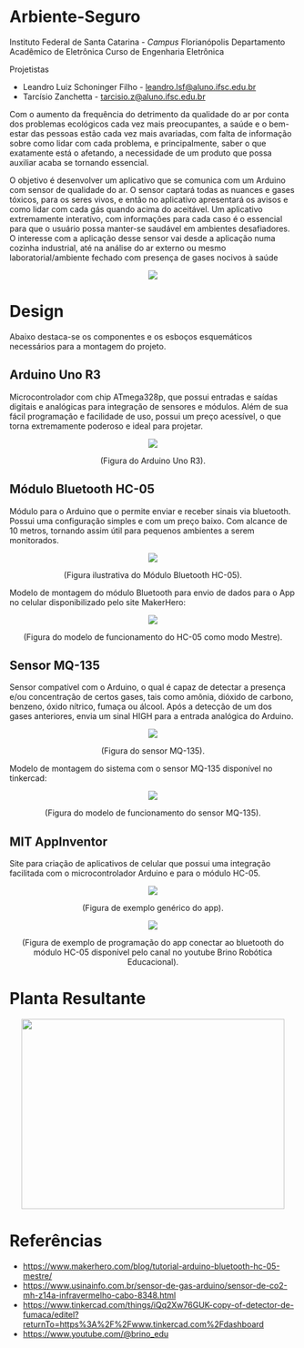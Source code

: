 # Arbiente-Seguro

Instituto Federal de Santa Catarina - *Campus* Florianópolis
Departamento Acadêmico de Eletrônica
Curso de Engenharia Eletrônica

Projetistas

* Leandro Luiz Schoninger Filho - <leandro.lsf@aluno.ifsc.edu.br>
* Tarcísio Zanchetta - <tarcisio.z@aluno.ifsc.edu.br>


Com o aumento da frequência do detrimento da qualidade do ar por
conta dos problemas ecológicos cada vez mais preocupantes, a saúde e o
bem-estar das pessoas estão cada vez mais avariadas, com falta de
informação sobre como lidar com cada problema, e principalmente, saber o que
exatamente está o afetando, a necessidade de um produto que possa auxiliar
acaba se tornando essencial.

O objetivo é desenvolver um aplicativo que se comunica com um Arduino
com sensor de qualidade do ar. O sensor captará todas as nuances e gases
tóxicos, para os seres vivos, e então no aplicativo apresentará os avisos e
como lidar com cada gás quando acima do aceitável. Um aplicativo
extremamente interativo, com informações para cada caso é o essencial para
que o usuário possa manter-se saudável em ambientes desafiadores.
O interesse com a aplicação desse sensor vai desde a aplicação numa
cozinha industrial, até na análise do ar externo ou mesmo laboratorial/ambiente
fechado com presença de gases nocivos à saúde


<p align="center">
  <img src="https://github.com/user-attachments/assets/f3a6f94a-fe15-46d0-91bb-25d809eb9a3f">
</p>


# Design

  Abaixo destaca-se os componentes e os esboços esquemáticos necessários para a montagem do projeto.

## Arduino Uno R3

  Microcontrolador com chip ATmega328p, que possui entradas e saídas digitais e analógicas para integração de sensores e módulos. Além de sua fácil programação e facilidade de uso, possui um preço acessível, o que torna extremamente poderoso e ideal para projetar.

<p align="center">
  <img src="https://github.com/user-attachments/assets/58e84fa7-da44-4f20-aa4a-aa0d4f614356">
</p>
<p align="center">(Figura do Arduino Uno R3).</p>


## Módulo Bluetooth HC-05

Módulo para o Arduino que o permite enviar e receber sinais via bluetooth. Possui uma configuração simples e com um preço baixo. Com alcance de 10 metros, tornando assim útil para pequenos ambientes a serem monitorados.

<p align="center">
  <img src="https://github.com/user-attachments/assets/e5673005-e40a-4f9e-9864-4adf0303e5ab">
</p>
<p align="center">(Figura ilustrativa do Módulo Bluetooth HC-05).</p>


Modelo de montagem do módulo Bluetooth para envio de dados para o App no celular disponibilizado pelo site MakerHero:

<p align="center">
  <img src="https://github.com/user-attachments/assets/4f73ba83-8e0a-4c6d-9243-ca6956771557">
</p>
<p align="center">(Figura do modelo de funcionamento do HC-05 como modo Mestre).</p>


## Sensor MQ-135

Sensor compatível com o Arduino, o qual é capaz de detectar a presença e/ou concentração de certos gases, tais como amônia, dióxido de carbono, benzeno, óxido nítrico, fumaça ou álcool. Após a detecção de um dos gases anteriores, envia um sinal HIGH para a entrada analógica do Arduino. 

<p align="center">
  <img src="https://github.com/user-attachments/assets/d1641f76-6be4-4ef6-9b02-4e36e0524786">
</p>
<p align="center">(Figura do sensor MQ-135).</p>


Modelo de montagem do sistema com o sensor MQ-135 disponível no tinkercad:

<p align="center">
  <img src="https://github.com/user-attachments/assets/c5d18167-9eb6-4c59-a30e-511d01eaeacb">
</p>
<p align="center">(Figura do modelo de funcionamento do sensor MQ-135).</p>


## MIT AppInventor

Site para criação de aplicativos de celular que possui uma integração facilitada com o microcontrolador Arduino e para o módulo HC-05.

<p align="center">
  <img src="https://github.com/user-attachments/assets/373f85d0-1953-4447-ada9-faf233437bab">
</p>
<p align="center">(Figura de exemplo genérico do app).</p>




<p align="center">
  <img src="https://github.com/user-attachments/assets/e01d0f1d-46af-472e-aed8-f8e7cb80e46e">
</p>
<p align="center">(Figura de exemplo de programação do app conectar ao bluetooth do módulo HC-05 disponível pelo canal no youtube Brino Robótica Educacional).</p>



# Planta Resultante

<p align="center">
  <img width=462 height=334 src="https://github.com/user-attachments/assets/b1e0c797-3024-4e38-9362-ce7e15af6e52">
</p>



# Referências
* https://www.makerhero.com/blog/tutorial-arduino-bluetooth-hc-05-mestre/
* https://www.usinainfo.com.br/sensor-de-gas-arduino/sensor-de-co2-mh-z14a-infravermelho-cabo-8348.html
* https://www.tinkercad.com/things/iQq2Xw76GUK-copy-of-detector-de-fumaca/editel?returnTo=https%3A%2F%2Fwww.tinkercad.com%2Fdashboard
* https://www.youtube.com/@brino_edu
